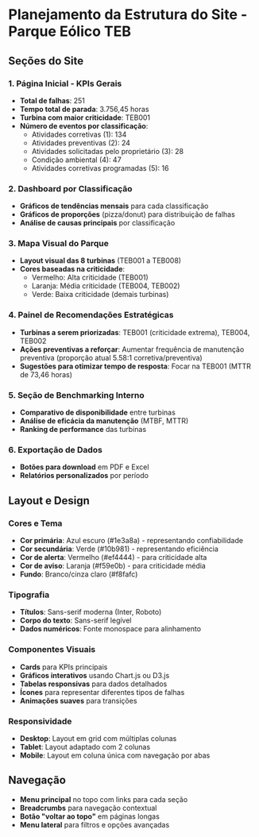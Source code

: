 # Planejamento da Estrutura do Site - Parque Eólico TEB

## Seções do Site

### 1. Página Inicial - KPIs Gerais
- **Total de falhas**: 251
- **Tempo total de parada**: 3.756,45 horas
- **Turbina com maior criticidade**: TEB001
- **Número de eventos por classificação**:
  - Atividades corretivas (1): 134
  - Atividades preventivas (2): 24
  - Atividades solicitadas pelo proprietário (3): 28
  - Condição ambiental (4): 47
  - Atividades corretivas programadas (5): 16

### 2. Dashboard por Classificação
- **Gráficos de tendências mensais** para cada classificação
- **Gráficos de proporções** (pizza/donut) para distribuição de falhas
- **Análise de causas principais** por classificação

### 3. Mapa Visual do Parque
- **Layout visual das 8 turbinas** (TEB001 a TEB008)
- **Cores baseadas na criticidade**:
  - Vermelho: Alta criticidade (TEB001)
  - Laranja: Média criticidade (TEB004, TEB002)
  - Verde: Baixa criticidade (demais turbinas)

### 4. Painel de Recomendações Estratégicas
- **Turbinas a serem priorizadas**: TEB001 (criticidade extrema), TEB004, TEB002
- **Ações preventivas a reforçar**: Aumentar frequência de manutenção preventiva (proporção atual 5.58:1 corretiva/preventiva)
- **Sugestões para otimizar tempo de resposta**: Focar na TEB001 (MTTR de 73,46 horas)

### 5. Seção de Benchmarking Interno
- **Comparativo de disponibilidade** entre turbinas
- **Análise de eficácia da manutenção** (MTBF, MTTR)
- **Ranking de performance** das turbinas

### 6. Exportação de Dados
- **Botões para download** em PDF e Excel
- **Relatórios personalizados** por período

## Layout e Design

### Cores e Tema
- **Cor primária**: Azul escuro (#1e3a8a) - representando confiabilidade
- **Cor secundária**: Verde (#10b981) - representando eficiência
- **Cor de alerta**: Vermelho (#ef4444) - para criticidade alta
- **Cor de aviso**: Laranja (#f59e0b) - para criticidade média
- **Fundo**: Branco/cinza claro (#f8fafc)

### Tipografia
- **Títulos**: Sans-serif moderna (Inter, Roboto)
- **Corpo do texto**: Sans-serif legível
- **Dados numéricos**: Fonte monospace para alinhamento

### Componentes Visuais
- **Cards** para KPIs principais
- **Gráficos interativos** usando Chart.js ou D3.js
- **Tabelas responsivas** para dados detalhados
- **Ícones** para representar diferentes tipos de falhas
- **Animações suaves** para transições

### Responsividade
- **Desktop**: Layout em grid com múltiplas colunas
- **Tablet**: Layout adaptado com 2 colunas
- **Mobile**: Layout em coluna única com navegação por abas

## Navegação
- **Menu principal** no topo com links para cada seção
- **Breadcrumbs** para navegação contextual
- **Botão "voltar ao topo"** em páginas longas
- **Menu lateral** para filtros e opções avançadas

